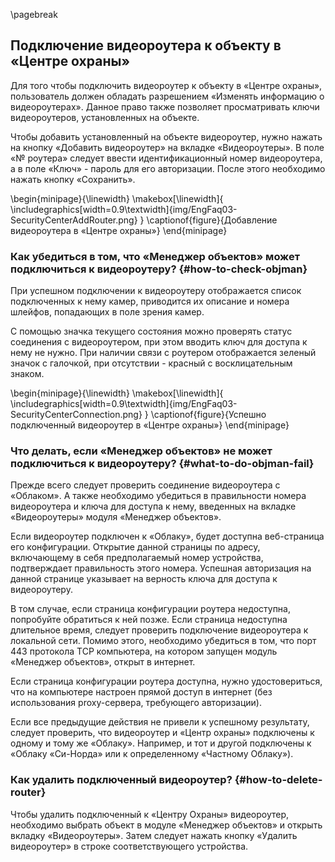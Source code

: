\pagebreak

## Подключение видеороутера к объекту в «Центре охраны»

Для того чтобы подключить видеороутер к объекту в «Центре охраны», пользователь должен обладать разрешением «Изменять информацию о видеороутерах». Данное право также позволяет  просматривать ключи видеороутеров, установленных на объекте.

Чтобы добавить установленный на объекте видеороутер, нужно нажать на кнопку «Добавить видеороутер» на вкладке «Видеороутеры». В поле «№ роутера» следует ввести идентификационный номер видеороутера, а в поле «Ключ» - пароль для его авторизации. После этого необходимо нажать кнопку «Сохранить».

\begin{minipage}{\linewidth}
	\makebox[\linewidth]{
 		\includegraphics[width=0.9\textwidth]{img/EngFaq03-SecurityCenterAddRouter.png}
 	}
	\captionof{figure}{Добавление видеороутера в «Центре охраны»}
\end{minipage}

### Как убедиться в том, что «Менеджер объектов» может подключиться к видеороутеру? {#how-to-check-objman}

При успешном подключении к видеороутеру отображается список подключенных к нему камер, приводится их описание и номера шлейфов, попадающих в поле зрения камер.

С помощью значка текущего состояния можно проверять статус соединения с видеороутером, при этом вводить ключ для доступа к нему не нужно. При наличии связи с роутером отображается зеленый значок с галочкой, при отсутствии - красный с восклицательным знаком.

\begin{minipage}{\linewidth}
	\makebox[\linewidth]{
 		\includegraphics[width=0.9\textwidth]{img/EngFaq03-SecurityCenterConnection.png}
 	}
	\captionof{figure}{Успешно подключенный видеороутер в «Центре охраны»}
\end{minipage}

### Что делать, если «Менеджер объектов» не может подключиться к видеороутеру? {#what-to-do-objman-fail}

Прежде всего следует проверить соединение видеороутера с «Облаком». А также необходимо убедиться в правильности номера видеороутера и ключа для доступа к нему, введенных на вкладке «Видеороутеры» модуля «Менеджер объектов». 

Если видеороутер подключен к «Облаку», будет доступна веб-страница его конфигурации. Открытие данной страницы по адресу, включающему в себя предполагаемый номер устройства, подтверждает правильность этого номера. Успешная авторизация на данной странице указывает на верность ключа для доступа к видеороутеру.

В том случае, если страница конфигурации роутера недоступна, попробуйте обратиться к ней позже. Если страница недоступна длительное время, следует проверить подключение видеороутера к локальной сети. Помимо этого, необходимо убедиться в том, что порт 443 протокола TCP компьютера, на котором запущен модуль «Менеджер объектов», открыт в интернет. 

Если страница конфигурации роутера доступна, нужно удостовериться, что на компьютере настроен прямой доступ в интернет (без использования proxy-сервера, требующего авторизации).

Если все предыдущие действия не привели к успешному результату, следует проверить, что видеороутер и «Центр охраны» подключены к одному и тому же «Облаку». Например, и тот и другой подключены к «Облаку «Си-Норда» или к определенному «Частному Облаку»).

### Как удалить подключенный видеороутер? {#how-to-delete-router}

Чтобы удалить подключенный к «Центру Охраны» видеороутер, необходимо выбрать объект в модуле «Менеджер объектов» и открыть вкладку «Видеороутеры». Затем следует нажать кнопку «Удалить видеороутер» в строке соответствующего устройства.

